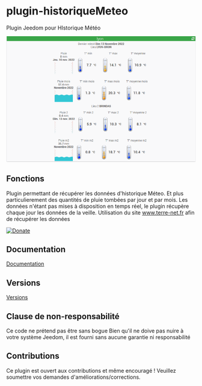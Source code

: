 # plugin-historiqueMeteo
Plugin Jeedom pour HIstorique Météo
<p align="left">
  <img src="docs/images/resultat.png" width="600" title="Résultat">
</p>

## Fonctions

Plugin permettant de récupérer les données d'historique Méteo. Et plus particulierement des quantités de pluie tombées par jour et par mois.
Les données n'étant pas mises à disposition en temps réel, le plugin récupère chaque jour les données de la veille. 
Utilisation du site <a href="https://www.terre-net.fr"> www.terre-net.fr</a> afin de récupérer les données

[![Donate](https://img.shields.io/badge/Donate-PayPal-green.svg)](https://www.paypal.com/paypalme/hlaissus)

## Documentation
[Documentation](../../tree/master/docs/fr_FR/index.md)

## Versions
[Versions](../../tree/master/docs/fr_FR/changelog.md)  

## Clause de non-responsabilité
Ce code ne prétend pas être sans bogue
Bien qu'il ne doive pas nuire à votre système Jeedom, il est fourni sans aucune garantie ni responsabilité
    
## Contributions
Ce plugin est ouvert aux contributions et même encouragé ! Veuillez soumettre vos demandes d'améliorations/corrections.
